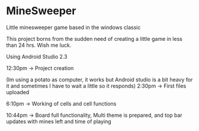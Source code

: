 # MineSweeper
Little minesweeper game based in the windows classic

This project borns from the sudden need of creating a little game in less than 24 hrs. Wish me luck.

Using Android Studio 2.3

12:30pm -> Project creation

(Im using a potato as computer, it works but Android studio is a bit heavy for it and sometimes I have to wait a little so it responds)
2:30pm -> First files uploaded

6:10pm -> Working of cells and cell functions

10:44pm -> Board full functionality, Multi theme is prepared, and top bar updates with mines left and time of playing
